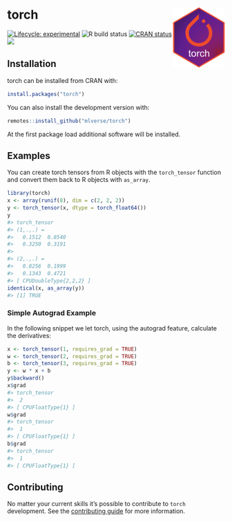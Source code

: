 
<!-- README.md is generated from README.Rmd. Please edit that file -->

# torch <a href='https://torch.mlverse.org'><img src='man/figures/torch.png' align="right" height="139" /></a>

[![Lifecycle:
experimental](https://img.shields.io/badge/lifecycle-experimental-orange.svg)](https://www.tidyverse.org/lifecycle/#experimental)
![R build
status](https://github.com/mlverse/torch/workflows/Test/badge.svg)
[![CRAN
status](https://www.r-pkg.org/badges/version/torch)](https://CRAN.R-project.org/package=torch)
[![](https://cranlogs.r-pkg.org/badges/torch)](https://cran.r-project.org/package=torch)

## Installation

torch can be installed from CRAN with:

``` r
install.packages("torch")
```

You can also install the development version with:

``` r
remotes::install_github("mlverse/torch")
```

At the first package load additional software will be installed.

## Examples

You can create torch tensors from R objects with the `torch_tensor`
function and convert them back to R objects with `as_array`.

``` r
library(torch)
x <- array(runif(8), dim = c(2, 2, 2))
y <- torch_tensor(x, dtype = torch_float64())
y
#> torch_tensor
#> (1,.,.) = 
#>   0.1512  0.8540
#>   0.3250  0.3191
#> 
#> (2,.,.) = 
#>   0.8256  0.1999
#>   0.1343  0.4721
#> [ CPUDoubleType{2,2,2} ]
identical(x, as_array(y))
#> [1] TRUE
```

### Simple Autograd Example

In the following snippet we let torch, using the autograd feature,
calculate the derivatives:

``` r
x <- torch_tensor(1, requires_grad = TRUE)
w <- torch_tensor(2, requires_grad = TRUE)
b <- torch_tensor(3, requires_grad = TRUE)
y <- w * x + b
y$backward()
x$grad
#> torch_tensor
#>  2
#> [ CPUFloatType{1} ]
w$grad
#> torch_tensor
#>  1
#> [ CPUFloatType{1} ]
b$grad
#> torch_tensor
#>  1
#> [ CPUFloatType{1} ]
```

## Contributing

No matter your current skills it’s possible to contribute to `torch`
development. See the [contributing
guide](https://github.com/mlverse/torch/blob/master/.github/CONTRIBUTING.md)
for more information.
